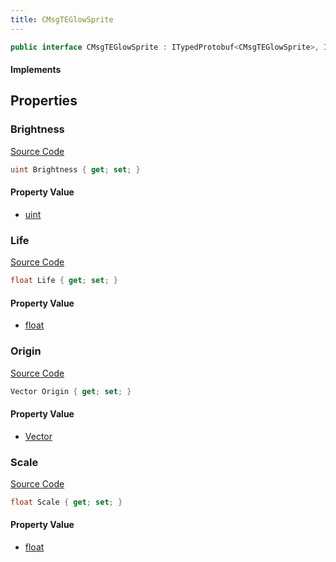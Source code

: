 ```yaml
---
title: CMsgTEGlowSprite
---
```


```csharp
public interface CMsgTEGlowSprite : ITypedProtobuf<CMsgTEGlowSprite>, INativeHandle, INetMessage<CMsgTEGlowSprite>, IDisposable
```

#### Implements

## Properties

### Brightness

[Source Code](https://github.com/swiftly-solution/swiftlys2/blob/beta/managed/src/SwiftlyS2.Generated/Protobufs/Interfaces/CMsgTEGlowSprite.cs#L27)

```csharp
uint Brightness { get; set; }
```

#### Property Value

- [uint](https://learn.microsoft.com/dotnet/api/system.uint32)

### Life

[Source Code](https://github.com/swiftly-solution/swiftlys2/blob/beta/managed/src/SwiftlyS2.Generated/Protobufs/Interfaces/CMsgTEGlowSprite.cs#L24)

```csharp
float Life { get; set; }
```

#### Property Value

- [float](https://learn.microsoft.com/dotnet/api/system.single)

### Origin

[Source Code](https://github.com/swiftly-solution/swiftlys2/blob/beta/managed/src/SwiftlyS2.Generated/Protobufs/Interfaces/CMsgTEGlowSprite.cs#L18)

```csharp
Vector Origin { get; set; }
```

#### Property Value

- [Vector](/docs/api/shared/natives/vector)

### Scale

[Source Code](https://github.com/swiftly-solution/swiftlys2/blob/beta/managed/src/SwiftlyS2.Generated/Protobufs/Interfaces/CMsgTEGlowSprite.cs#L21)

```csharp
float Scale { get; set; }
```

#### Property Value

- [float](https://learn.microsoft.com/dotnet/api/system.single)

